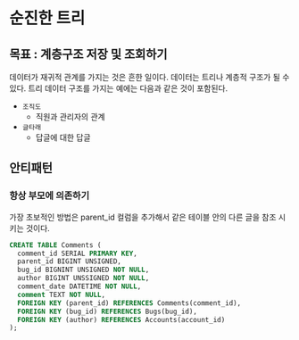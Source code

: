 # 순진한 트리

## 목표 : 계층구조 저장 및 조회하기

데이터가 재귀적 관계를 가지는 것은 흔한 일이다. 데이터는 트리나 계층적 구조가 될 수 있다. 트리 데이터 구조를 가지는 예에는 다음과 같은 것이 포함된다.

- `조직도`
  - 직원과 관리자의 관계
- `글타래`
  - 답글에 대한 답글

## 안티패턴

### 항상 부모에 의존하기

가장 초보적인 방법은 parent_id 컬럼을 추가해서 같은 테이블 안의 다른 글을 참조 시키는 것이다.

```sql
CREATE TABLE Comments (
  comment_id SERIAL PRIMARY KEY,
  parent_id BIGINT UNSIGNED,
  bug_id BIGNINT UNSIGNED NOT NULL,
  author BIGINT UNSSIGNED NOT NULL,
  comment_date DATETIME NOT NULL,
  comment TEXT NOT NULL,
  FOREIGN KEY (parent_id) REFERENCES Comments(comment_id),
  FOREIGN KEY (bug_id) REFERENCES Bugs(bug_id),
  FOREIGN KEY (author) REFERENCES Accounts(account_id)
);
```
